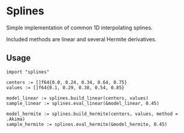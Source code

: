 # Splines

Simple implementation of common 1D interpolating splines.

Included methods are linear and several Hermite derivatives.

## Usage

```odin
import "splines"

centers := []f64{0.0, 0.24, 0.34, 0.64, 0.75}
values := []f64{0.1, 0.29, 0.38, 0.54, 0.85}

model_linear := splines.build_linear(centers, values)
sample_linear := splines.eval_linear(&model_linear, 0.45)

model_hermite := splines.build_hermite(centers, values, method = .Akima)
sample_hermite := splines.eval_hermite(&model_hermite, 0.45)
```
